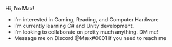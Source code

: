 Hi, I’m Max!
- I’m interested in Gaming, Reading, and Computer Hardware
- I’m currently learning C# and Unity development.
- I’m looking to collaborate on pretty much anything. DM me!
- Message me on Discord @Mæx#0001 if you need to reach me

<!---
joursnoirs/joursnoirs is a ✨ special ✨ repository because its `README.md` (this file) appears on your GitHub profile.
You can click the Preview link to take a look at your changes.
--->
